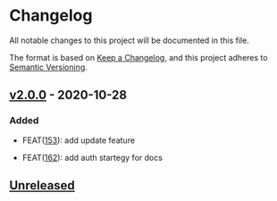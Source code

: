 # Changelog

All notable changes to this project will be documented in this file.

The format is based on [Keep a Changelog](https://keepachangelog.com/en/1.0.0/),
and this project adheres to [Semantic Versioning](https://semver.org/spec/v2.0.0.html).

## [v2.0.0] - 2020-10-28

### Added

- FEAT([153](https://github.com/meateam/file-service/pull/153)): add update feature

- FEAT([162](https://github.com/meateam/api-gateway/pull/162)): add auth startegy for docs

## [Unreleased]

[unreleased]: https://github.com/meateam/api-gateway/compare/master...develop
[v2.0.0]: https://github.com/meateam/api-gateway/compare/v1.3...v2.0.0
